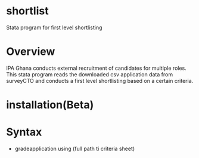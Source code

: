 # shortlist
Stata program for first level shortlisting

# Overview

IPA Ghana conducts external recruitment of candidates for multiple roles. This stata program reads the downloaded csv application data from surveyCTO and conducts a first level shortlisting based on a certain criteria.


# installation(Beta)

# Syntax

* gradeapplication using (full path ti criteria sheet)



